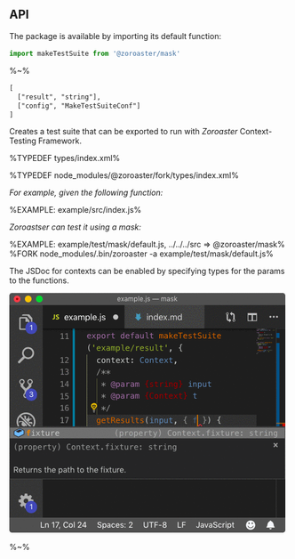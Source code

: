 ## API

The package is available by importing its default function:

```js
import makeTestSuite from '@zoroaster/mask'
```

%~%

```## makeTestSuite
[
  ["result", "string"],
  ["config", "MakeTestSuiteConf"]
]
```

Creates a test suite that can be exported to run with _Zoroaster_ Context-Testing Framework.

%TYPEDEF types/index.xml%

%TYPEDEF node_modules/@zoroaster/fork/types/index.xml%

_For example, given the following function:_

%EXAMPLE: example/src/index.js%

_Zoroastser can test it using a mask:_

%EXAMPLE: example/test/mask/default.js, ../../../src => @zoroaster/mask%
%FORK node_modules/.bin/zoroaster -a example/test/mask/default.js%

The JSDoc for contexts can be enabled by specifying types for the params to the functions.

![Zoroaster Mask JSDoc Contexts](doc/context.gif)

%~%